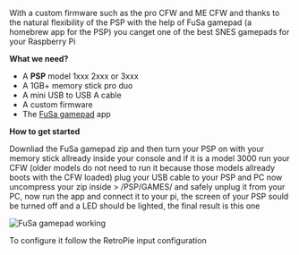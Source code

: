 With a custom firmware such as the pro CFW and ME CFW and thanks to the natural flexibility of the PSP with the help of FuSa gamepad (a homebrew app for the PSP) you canget one of the best SNES gamepads for your Raspberry Pi

**What we need?**

* A **PSP** model 1xxx 2xxx or 3xxx
* A 1GB+ memory stick pro duo
* A mini USB to USB A cable
* A custom firmware
* The [FuSa gamepad](http://foosa.do.am/load/fusa_gamepad_version_03/3-1-0-33) app

**How to get started**

Downliad the FuSa gamepad zip and then turn your PSP on with your memory stick allready inside your console and if it is a model 3000 run your CFW (older models do not need to run it because those models allready boots with the CFW loaded) plug your USB cable to your PSP and PC now uncompress your zip inside > /PSP/GAMES/ and safely unplug it from your PC, now run the app and connect it to your pi, the screen of your PSP sould be turned off and a LED should be lighted, the final result is this one

![FuSa gamepad working](https://photos.google.com/share/AF1QipP1qKlef5OjfvNXrVQMy8JCjUK96kGhmrN9pharMxH7bcswAcBnwxqLuhZl4DJpQA/photo/AF1QipPfQzy6iP8f30GYh7XoBhs8QuwZDu-SP4hMqnqc?key=SlA3cVVBT3NuN2Q1cHAzUTBWSDdPMERsaHUyY0N3)

To configure it follow the RetroPie input configuration